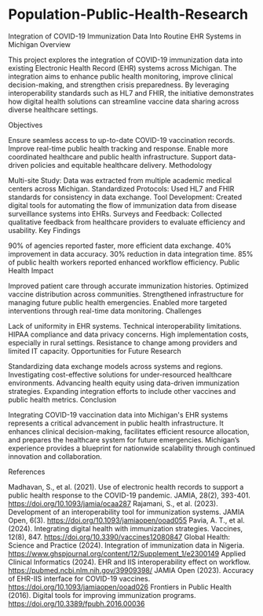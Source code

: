 # Population-Public-Health-Research
Integration of COVID-19 Immunization Data Into Routine EHR Systems in Michigan
Overview

This project explores the integration of COVID-19 immunization data into existing Electronic Health Record (EHR) systems across Michigan. The integration aims to enhance public health monitoring, improve clinical decision-making, and strengthen crisis preparedness. By leveraging interoperability standards such as HL7 and FHIR, the initiative demonstrates how digital health solutions can streamline vaccine data sharing across diverse healthcare settings.

Objectives

Ensure seamless access to up-to-date COVID-19 vaccination records.
Improve real-time public health tracking and response.
Enable more coordinated healthcare and public health infrastructure.
Support data-driven policies and equitable healthcare delivery.
Methodology

Multi-site Study: Data was extracted from multiple academic medical centers across Michigan.
Standardized Protocols: Used HL7 and FHIR standards for consistency in data exchange.
Tool Development: Created digital tools for automating the flow of immunization data from disease surveillance systems into EHRs.
Surveys and Feedback: Collected qualitative feedback from healthcare providers to evaluate efficiency and usability.
Key Findings

90% of agencies reported faster, more efficient data exchange.
40% improvement in data accuracy.
30% reduction in data integration time.
85% of public health workers reported enhanced workflow efficiency.
Public Health Impact

Improved patient care through accurate immunization histories.
Optimized vaccine distribution across communities.
Strengthened infrastructure for managing future public health emergencies.
Enabled more targeted interventions through real-time data monitoring.
Challenges

Lack of uniformity in EHR systems.
Technical interoperability limitations.
HIPAA compliance and data privacy concerns.
High implementation costs, especially in rural settings.
Resistance to change among providers and limited IT capacity.
Opportunities for Future Research

Standardizing data exchange models across systems and regions.
Investigating cost-effective solutions for under-resourced healthcare environments.
Advancing health equity using data-driven immunization strategies.
Expanding integration efforts to include other vaccines and public health metrics.
Conclusion

Integrating COVID-19 vaccination data into Michigan's EHR systems represents a critical advancement in public health infrastructure. It enhances clinical decision-making, facilitates efficient resource allocation, and prepares the healthcare system for future emergencies. Michigan’s experience provides a blueprint for nationwide scalability through continued innovation and collaboration.

References

Madhavan, S., et al. (2021). Use of electronic health records to support a public health response to the COVID-19 pandemic. JAMIA, 28(2), 393-401. https://doi.org/10.1093/jamia/ocaa287
Rajamani, S., et al. (2023). Development of an interoperability tool for immunization systems. JAMIA Open, 6(3). https://doi.org/10.1093/jamiaopen/ooad055
Pavia, A. T., et al. (2024). Integrating digital health with immunization strategies. Vaccines, 12(8), 847. https://doi.org/10.3390/vaccines12080847
Global Health: Science and Practice (2024). Integration of immunization data in Nigeria. https://www.ghspjournal.org/content/12/Supplement_1/e2300149
Applied Clinical Informatics (2024). EHR and IIS interoperability effect on workflow. https://pubmed.ncbi.nlm.nih.gov/39909398/
JAMIA Open (2023). Accuracy of EHR-IIS interface for COVID-19 vaccines. https://doi.org/10.1093/jamiaopen/ooad026
Frontiers in Public Health (2016). Digital tools for improving immunization programs. https://doi.org/10.3389/fpubh.2016.00036

